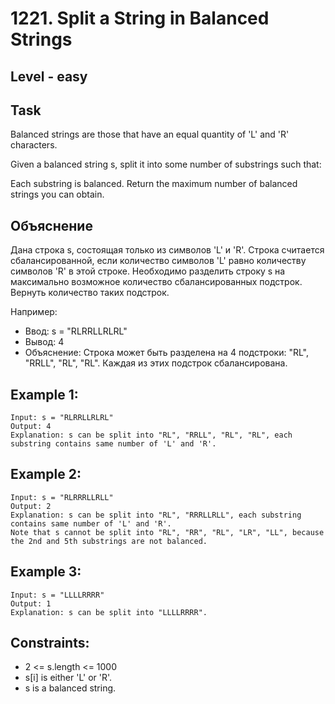 # 1221. Split a String in Balanced Strings


## Level - easy


## Task
Balanced strings are those that have an equal quantity of 'L' and 'R' characters.

Given a balanced string s, split it into some number of substrings such that:

Each substring is balanced.
Return the maximum number of balanced strings you can obtain.


## Объяснение
Дана строка s, состоящая только из символов 'L' и 'R'. 
Строка считается сбалансированной, если количество символов 'L' равно количеству символов 'R' в этой строке.
Необходимо разделить строку s на максимально возможное количество сбалансированных подстрок. Вернуть количество таких подстрок.

Например:
- Ввод: s = "RLRRLLRLRL"
- Вывод: 4
- Объяснение: Строка может быть разделена на 4 подстроки: "RL", "RRLL", "RL", "RL". Каждая из этих подстрок сбалансирована.


## Example 1:
```
Input: s = "RLRRLLRLRL"
Output: 4
Explanation: s can be split into "RL", "RRLL", "RL", "RL", each substring contains same number of 'L' and 'R'.
```

## Example 2:
```
Input: s = "RLRRRLLRLL"
Output: 2
Explanation: s can be split into "RL", "RRRLLRLL", each substring contains same number of 'L' and 'R'.
Note that s cannot be split into "RL", "RR", "RL", "LR", "LL", because the 2nd and 5th substrings are not balanced.
```


## Example 3:
```
Input: s = "LLLLRRRR"
Output: 1
Explanation: s can be split into "LLLLRRRR".
```


## Constraints:
- 2 <= s.length <= 1000
- s[i] is either 'L' or 'R'.
- s is a balanced string.